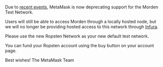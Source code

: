 Due to [recent events](https://blog.ethereum.org/2016/11/20/from-morden-to-ropsten/), MetaMask is now deprecating support for the Morden Test Network.

Users will still be able to access Morden through a locally hosted node, but we will no longer be providing hosted access to this network through [Infura](http://infura.io/).

Please use the new Ropsten Network as your new default test network.

You can fund your Ropsten account using the buy button on your account page.

Best wishes!
The MetaMask Team

